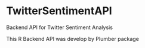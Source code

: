 # TwitterSentimentAPI
Backend API for Twitter Sentiment Analysis

This R Backend API was develop by Plumber package
